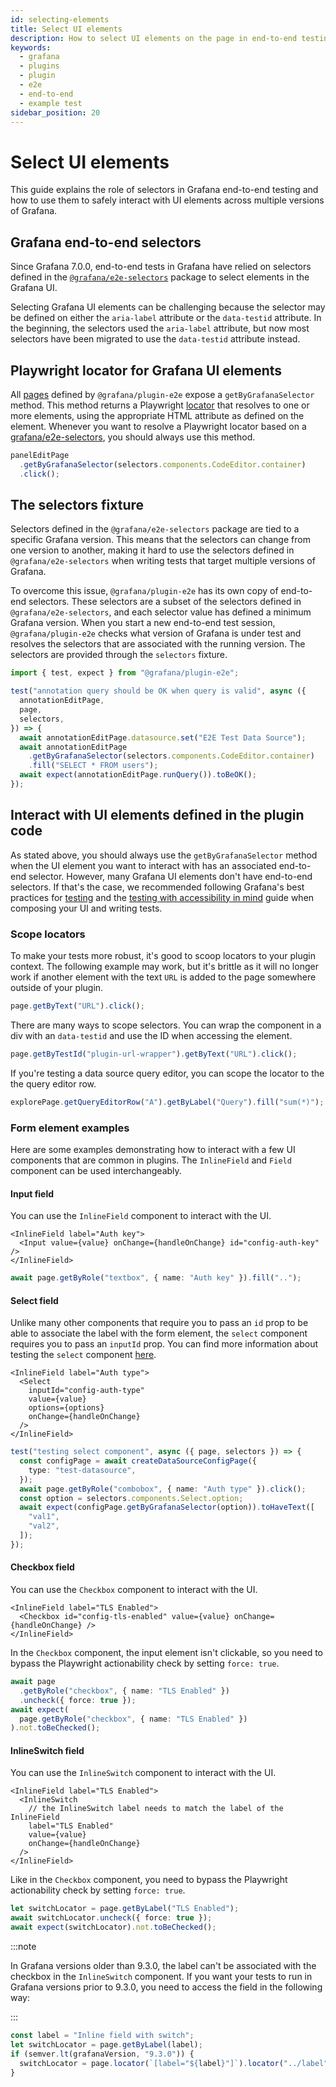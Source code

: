 ```yaml
---
id: selecting-elements
title: Select UI elements
description: How to select UI elements on the page in end-to-end testing.
keywords:
  - grafana
  - plugins
  - plugin
  - e2e
  - end-to-end
  - example test
sidebar_position: 20
---
```


# Select UI elements

This guide explains the role of selectors in Grafana end-to-end testing and how to use them to safely interact with UI elements across multiple versions of Grafana.

## Grafana end-to-end selectors

Since Grafana 7.0.0, end-to-end tests in Grafana have relied on selectors defined in the [`@grafana/e2e-selectors`](https://github.com/grafana/grafana/tree/main/packages/grafana-e2e-selectors) package to select elements in the Grafana UI.

Selecting Grafana UI elements can be challenging because the selector may be defined on either the `aria-label` attribute or the `data-testid` attribute. In the beginning, the selectors used the `aria-label` attribute, but now most selectors have been migrated to use the `data-testid` attribute instead.

## Playwright locator for Grafana UI elements

All [pages](https://github.com/grafana/plugin-tools/tree/main/packages/plugin-e2e/src/models/pages) defined by `@grafana/plugin-e2e` expose a `getByGrafanaSelector` method. This method returns a Playwright [locator](https://playwright.dev/docs/locators) that resolves to one or more elements, using the appropriate HTML attribute as defined on the element. Whenever you want to resolve a Playwright locator based on a [grafana/e2e-selectors](https://github.com/grafana/grafana/tree/main/packages/grafana-e2e-selectors), you should always use this method.

```ts
panelEditPage
  .getByGrafanaSelector(selectors.components.CodeEditor.container)
  .click();
```

## The selectors fixture

Selectors defined in the `@grafana/e2e-selectors` package are tied to a specific Grafana version. This means that the selectors can change from one version to another, making it hard to use the selectors defined in `@grafana/e2e-selectors` when writing tests that target multiple versions of Grafana.

To overcome this issue, `@grafana/plugin-e2e` has its own copy of end-to-end selectors. These selectors are a subset of the selectors defined in `@grafana/e2e-selectors`, and each selector value has defined a minimum Grafana version. When you start a new end-to-end test session, `@grafana/plugin-e2e` checks what version of Grafana is under test and resolves the selectors that are associated with the running version. The selectors are provided through the `selectors` fixture.

```ts
import { test, expect } from "@grafana/plugin-e2e";

test("annotation query should be OK when query is valid", async ({
  annotationEditPage,
  page,
  selectors,
}) => {
  await annotationEditPage.datasource.set("E2E Test Data Source");
  await annotationEditPage
    .getByGrafanaSelector(selectors.components.CodeEditor.container)
    .fill("SELECT * FROM users");
  await expect(annotationEditPage.runQuery()).toBeOK();
});
```

## Interact with UI elements defined in the plugin code

As stated above, you should always use the `getByGrafanaSelector` method when the UI element you want to interact with has an associated end-to-end selector. However, many Grafana UI elements don't have end-to-end selectors. If that's the case, we recommended following Grafana's best practices for [testing](https://github.com/grafana/grafana/blob/401265522e584e4e71a1d92d5af311564b1ec33e/contribute/style-guides/testing.md) and the [testing with accessibility in mind](https://github.com/grafana/grafana/blob/401265522e584e4e71a1d92d5af311564b1ec33e/contribute/style-guides/accessibility.md#writing-tests-with-accessibility-in-mind) guide when composing your UI and writing tests.

### Scope locators

To make your tests more robust, it's good to scoop locators to your plugin context. The following example may work, but it's brittle as it will no longer work if another element with the text `URL` is added to the page somewhere outside of your plugin.

```ts
page.getByText("URL").click();
```

There are many ways to scope selectors. You can wrap the component in a div with an `data-testid` and use the ID when accessing the element.

```ts
page.getByTestId("plugin-url-wrapper").getByText("URL").click();
```

If you're testing a data source query editor, you can scope the locator to the the query editor row.

```ts
explorePage.getQueryEditorRow("A").getByLabel("Query").fill("sum(*)");
```

### Form element examples

Here are some examples demonstrating how to interact with a few UI components that are common in plugins. The `InlineField` and `Field` component can be used interchangeably.

#### Input field

You can use the `InlineField` component to interact with the UI.

```tsx title="UI component"
<InlineField label="Auth key">
  <Input value={value} onChange={handleOnChange} id="config-auth-key" />
</InlineField>
```

```ts title="Playwright test"
await page.getByRole("textbox", { name: "Auth key" }).fill("..");
```

#### Select field

Unlike many other components that require you to pass an `id` prop to be able to associate the label with the form element, the `select` component requires you to pass an `inputId` prop. You can find more information about testing the `select` component [here](https://github.com/grafana/grafana/blob/401265522e584e4e71a1d92d5af311564b1ec33e/contribute/style-guides/testing.md#testing-select-components).

```tsx title="UI component"
<InlineField label="Auth type">
  <Select
    inputId="config-auth-type"
    value={value}
    options={options}
    onChange={handleOnChange}
  />
</InlineField>
```

```ts title="Playwright test"
test("testing select component", async ({ page, selectors }) => {
  const configPage = await createDataSourceConfigPage({
    type: "test-datasource",
  });
  await page.getByRole("combobox", { name: "Auth type" }).click();
  const option = selectors.components.Select.option;
  await expect(configPage.getByGrafanaSelector(option)).toHaveText([
    "val1",
    "val2",
  ]);
});
```

#### Checkbox field

You can use the `Checkbox` component to interact with the UI.

```tsx title="UI componevnt"
<InlineField label="TLS Enabled">
  <Checkbox id="config-tls-enabled" value={value} onChange={handleOnChange} />
</InlineField>
```

In the `Checkbox` component, the input element isn't clickable, so you need to bypass the Playwright actionability check by setting `force: true`.

```ts title="Playwright test"
await page
  .getByRole("checkbox", { name: "TLS Enabled" })
  .uncheck({ force: true });
await expect(
  page.getByRole("checkbox", { name: "TLS Enabled" })
).not.toBeChecked();
```

#### InlineSwitch field

You can use the `InlineSwitch` component to interact with the UI.

```tsx title="UI componevnt"
<InlineField label="TLS Enabled">
  <InlineSwitch
    // the InlineSwitch label needs to match the label of the InlineField
    label="TLS Enabled"
    value={value}
    onChange={handleOnChange}
  />
</InlineField>
```

Like in the `Checkbox` component, you need to bypass the Playwright actionability check by setting `force: true`.

```ts title="Playwright test"
let switchLocator = page.getByLabel("TLS Enabled");
await switchLocator.uncheck({ force: true });
await expect(switchLocator).not.toBeChecked();
```

:::note

In Grafana versions older than 9.3.0, the label can't be associated with the checkbox in the `InlineSwitch` component. If you want your tests to run in Grafana versions prior to 9.3.0, you need to access the field in the following way:

:::

```ts title="Playwright test"
const label = "Inline field with switch";
let switchLocator = page.getByLabel(label);
if (semver.lt(grafanaVersion, "9.3.0")) {
  switchLocator = page.locator(`[label="${label}"]`).locator("../label");
}
```

